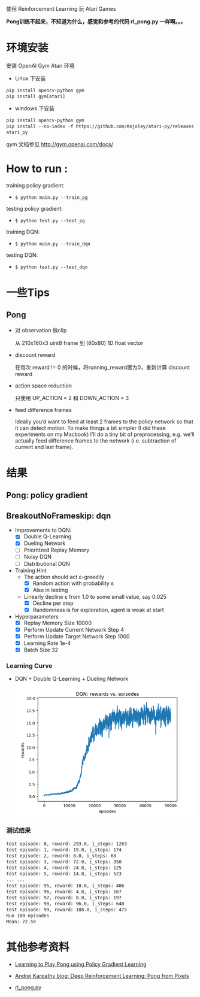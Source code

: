 ﻿使用 Reinforcement Learning 玩 Atari Games

**Pong训练不起来，不知道为什么，感觉和参考的代码 rl_pong.py 一样啊。。。**

# 环境安装

安装 OpenAI Gym Atari 环境

- Linux 下安装
```
pip install opencv-python gym 
pip install gym[atari]
```

- windows 下安装
```
pip install opencv-python gym
pip install --no-index -f https://github.com/Kojoley/atari-py/releases atari_py
```

gym 文档参见 http://gym.openai.com/docs/

# How to run :
training policy gradient:
* `$ python main.py --train_pg`

testing policy gradient:
* `$ python test.py --test_pg`

training DQN:
* `$ python main.py --train_dqn`

testing DQN:
* `$ python test.py --test_dqn`

# 一些Tips

## Pong

- 对 observation 做clip
	
	从 210x160x3 uint8 frame 到 (80x80) 1D float vector

- discount reward

	在每次  reward != 0 的时候，将running_reward置为0，重新计算 discount reward

- action space reduction

	只使用 UP_ACTION = 2 和 DOWN_ACTION = 3

- feed difference frames

	Ideally you’d want to feed at least 2 frames to the policy network so that it can detect motion. To make things a bit simpler (I did these experiments on my Macbook) I’ll do a tiny bit of preprocessing, e.g. we’ll actually feed difference frames to the network (i.e. subtraction of current and last frame).

# 结果
## Pong: policy gradient

## BreakoutNoFrameskip: dqn

- Improvements to DQN:
	- [x] Double Q-Learning
 	- [x] Dueling Network
 	- [ ] Prioritized Replay Memory
 	- [ ] Noisy DQN
 	- [ ] Distributional DQN

- Training Hint
	- The action should act ε-greedily
 		- [x] Random action with probability ε
 		- [x] Also in testing
	- Linearly decline ε from 1.0 to some small value, say 0.025
 		- [x] Decline per step
 		- [x] Randomness is for exploration, agent is weak at start
- Hyperparameters
	- [x] Replay Memory Size 10000
	- [x] Perform Update Current Network Step 4
	- [x] Perform Update Target Network Step 1000
	- [x] Learning Rate 1e-4
	- [x] Batch Size 32

### Learning Curve

- DQN + Double Q-Learning + Dueling Network
![dqn_rewards](./results/dqn_rewards.png)

### 测试结果
```
test episode: 0, reward: 293.0, i_steps: 1263
test episode: 1, reward: 19.0, i_steps: 174
test episode: 2, reward: 8.0, i_steps: 68
test episode: 3, reward: 72.0, i_steps: 358
test episode: 4, reward: 24.0, i_steps: 125
test episode: 5, reward: 14.0, i_steps: 523
... ...
test episode: 95, reward: 10.0, i_steps: 406
test episode: 96, reward: 4.0, i_steps: 167
test episode: 97, reward: 8.0, i_steps: 197
test episode: 98, reward: 96.0, i_steps: 640
test episode: 99, reward: 188.0, i_steps: 475
Run 100 episodes
Mean: 72.59
```


# 其他参考资料

- [Learning to Play Pong using Policy Gradient Learning](https://arxiv.org/abs/1807.08452)

- [Andrej Karpathy blog: Deep Reinforcement Learning: Pong from Pixels](http://karpathy.github.io/2016/05/31/rl/)

- [rl_pong.py](https://gist.github.com/greydanus/5036f784eec2036252e1990da21eda18)
